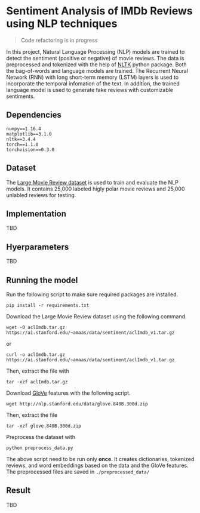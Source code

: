 # Sentiment Analysis of IMDb Reviews using NLP techniques

> Code refactoring is in progress

In this project, Natural Language Processing (NLP) models are trained to detect the sentiment (positive or negative) of movie reviews. The data is preprocessed and tokenized with the help of [NLTK](https://www.nltk.org/) python package. Both the bag-of-words and language models are trained. The Recurrent Neural Network (RNN) with long short-term memory (LSTM) layers is used to incorporate the temporal infomation of the text. In addition, the trained language model is used to generate fake reviews with customizable sentiments.

## Dependencies

```
numpy==1.16.4
matplotlib==3.1.0
nltk==3.4.4
torch==1.1.0
torchvision==0.3.0
```

## Dataset

The [Large Movie Review dataset](https://ai.stanford.edu/~amaas/data/sentiment/) is used to train and evaluate the NLP models. It contains 25,000 labeled higly polar movie reviews and 25,000 unlabled reviews for testing.

## Implementation

TBD

## Hyerparameters

TBD

## Running the model

Run the following script to make sure required packages are installed.
```
pip install -r requirements.txt
```
Download the Large Movie Review dataset using the following command.
```
wget -O aclImdb.tar.gz https://ai.stanford.edu/~amaas/data/sentiment/aclImdb_v1.tar.gz
```
or
```
curl -o aclImdb.tar.gz https://ai.stanford.edu/~amaas/data/sentiment/aclImdb_v1.tar.gz
```
Then, extract the file with
```
tar -xzf aclImdb.tar.gz
```
Download [GloVe](https://nlp.stanford.edu/projects/glove/) features with the following script.
```
wget http://nlp.stanford.edu/data/glove.840B.300d.zip
```
Then, extract the file
```
tar -xzf glove.840B.300d.zip
```
Preprocess the dataset with
```
python preprocess_data.py
```
The above script need to be run only **once**. It creates dictionaries, tokenized reviews, and word embeddings based on the data and the GloVe features. The preprocessed files are saved in `./preprocessed_data/`

## Result

TBD
